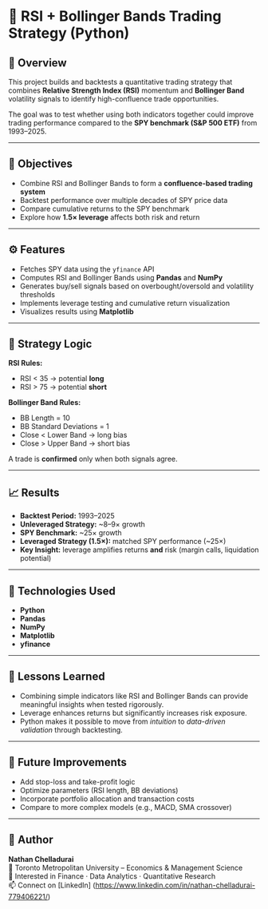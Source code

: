 # 🧠 RSI + Bollinger Bands Trading Strategy (Python)

## 📄 Overview
This project builds and backtests a quantitative trading strategy that combines **Relative Strength Index (RSI)** momentum and **Bollinger Band** volatility signals to identify high-confluence trade opportunities.  

The goal was to test whether using both indicators together could improve trading performance compared to the **SPY benchmark (S&P 500 ETF)** from 1993–2025.

---

## 🎯 Objectives
- Combine RSI and Bollinger Bands to form a **confluence-based trading system**
- Backtest performance over multiple decades of SPY price data  
- Compare cumulative returns to the SPY benchmark  
- Explore how **1.5× leverage** affects both risk and return  

---

## ⚙️ Features
- Fetches SPY data using the `yfinance` API  
- Computes RSI and Bollinger Bands using **Pandas** and **NumPy**  
- Generates buy/sell signals based on overbought/oversold and volatility thresholds  
- Implements leverage testing and cumulative return visualization  
- Visualizes results using **Matplotlib**

---

## 🧩 Strategy Logic
**RSI Rules:**
- RSI < 35 → potential **long**  
- RSI > 75 → potential **short**

**Bollinger Band Rules:**
- BB Length = 10
- BB Standard Deviations = 1
- Close < Lower Band → long bias  
- Close > Upper Band → short bias  

A trade is **confirmed** only when both signals agree.

---

## 📈 Results
- **Backtest Period:** 1993–2025  
- **Unleveraged Strategy:** ~8–9× growth  
- **SPY Benchmark:** ~25× growth  
- **Leveraged Strategy (1.5×):** matched SPY performance (~25×)  
- **Key Insight:** leverage amplifies returns **and** risk (margin calls, liquidation potential)

---

## 🧰 Technologies Used
- **Python**
- **Pandas**
- **NumPy**
- **Matplotlib**
- **yfinance**

---

## 🧠 Lessons Learned
- Combining simple indicators like RSI and Bollinger Bands can provide meaningful insights when tested rigorously.
- Leverage enhances returns but significantly increases risk exposure.
- Python makes it possible to move from *intuition* to *data-driven validation* through backtesting.

---

## 🚀 Future Improvements
- Add stop-loss and take-profit logic  
- Optimize parameters (RSI length, BB deviations)  
- Incorporate portfolio allocation and transaction costs  
- Compare to more complex models (e.g., MACD, SMA crossover)

---

## 📎 Author
**Nathan Chelladurai**  
📍 Toronto Metropolitan University – Economics & Management Science  
💼 Interested in Finance · Data Analytics · Quantitative Research  
📫 Connect on [LinkedIn] (https://www.linkedin.com/in/nathan-chelladurai-779406221/)
